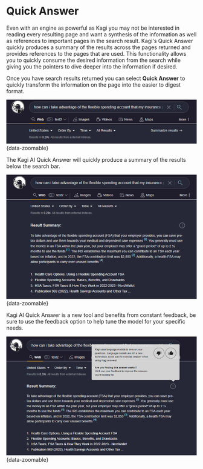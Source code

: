 # Quick Answer

Even with an engine as powerful as Kagi you may not be interested in reading every resulting page and want a synthesis of the information as well as references to important pages in the search result. Kagi's Quick Answer quickly produces a summary of the results across the pages returned and provides references to the pages that are used. This functionality allows you to quickly consume the desired information from the search while giving you the pointers to dive deeper into the information if desired.

Once you have search results returned you can select **Quick Answer** to quickly transform the information on the page into the easier to digest format.

![Summarizer](media/summarize.png){data-zoomable}

The Kagi AI Quick Answer will quickly produce a summary of the results below the search bar.

![Summary Results](media/summarized_results.png){data-zoomable}

Kagi AI Quick Answer is a new tool and benefits from constant feedback, be sure to use the feedback option to help tune the model for your specific needs.

![Summary Feedback](media/summarize_feedback.png){data-zoomable}
